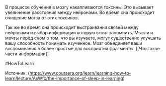 В процессе обучения в мозгу накапливаются токсины. Это вызывает увеличение расстояния между нейронами. Во время сна происходит очищение могза от этих токсинов.

Так же во время сна происходит выстраивания связей между нейронами и выбор информации которую стоит запомнить. Мысли и мечты перед сном о том, что вы изучаете, могут существенно улучшить вашу способность понимать изученное. Мозг объединяет ваши воспоминания в более простые для восприятия фрагменты. [[Что такое части информации]]


#HowToLearn

Источник: (https://www.coursera.org/learn/learning-how-to-learn/lecture/AsWfx/the-importance-of-sleep-in-learning)
